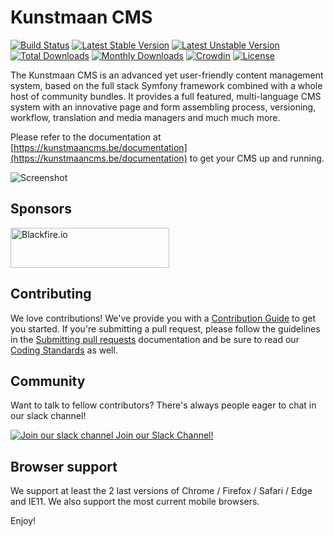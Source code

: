 Kunstmaan CMS
=====================

[![Build Status](https://github.com/Kunstmaan/KunstmaanBundlesCMS/actions/workflows/ci.yml/badge.svg)](https://github.com/Kunstmaan/KunstmaanBundlesCMS/actions)
[![Latest Stable Version](https://poser.pugx.org/kunstmaan/bundles-cms/v/stable)](https://packagist.org/packages/kunstmaan/bundles-cms)
[![Latest Unstable Version](https://poser.pugx.org/kunstmaan/bundles-cms/v/unstable)](https://packagist.org/packages/kunstmaan/bundles-cms)
[![Total Downloads](https://poser.pugx.org/kunstmaan/bundles-cms/downloads)](https://packagist.org/packages/kunstmaan/bundles-cms)
[![Monthly Downloads](https://poser.pugx.org/kunstmaan/bundles-cms/d/monthly)](https://packagist.org/packages/kunstmaan/bundles-cms)
[![Crowdin](https://d322cqt584bo4o.cloudfront.net/kunstmaanbundlescms/localized.svg)](https://kunstmaancms.be/translate-ui)
[![License](https://poser.pugx.org/kunstmaan/bundles-cms/license)](https://packagist.org/packages/kunstmaan/bundles-cms)


The Kunstmaan CMS is an advanced yet user-friendly content management system, based on the full stack Symfony framework combined with a whole host of community bundles. It provides a full featured, multi-language CMS system with
an innovative page and form assembling process, versioning, workflow, translation and media managers and much much more.

Please refer to the documentation at [https://kunstmaancms.be/documentation](https://kunstmaancms.be/documentation) to get your CMS up and running.

![Screenshot](https://kunstmaancms.be/assets/content-management-system-kunstmaan.jpg)

## Sponsors

<a href="https://blackfire.io/docs/introduction?utm_source=kunstmaancms&utm_medium=github_readme&utm_campaign=logo"><img src="https://i.imgur.com/1kne4jO.png" alt="Blackfire.io" width="254" height="64"></a>


## Contributing

We love contributions! We've provide you with a [Contribution Guide](http://kunstmaanbundlescms.readthedocs.io/en/latest/contributing/) to get you started.
If you're submitting a pull request, please follow the guidelines in the [Submitting pull requests](http://kunstmaanbundlescms.readthedocs.io/en/latest/contributing/pull-requests/)
documentation and be sure to read our [Coding Standards](http://kunstmaanbundlescms.readthedocs.io/en/latest/contributing/coding-standards/) as well.

## Community
Want to talk to fellow contributors? There's always people eager to chat in our slack channel!

[![Join our slack channel](https://kunstmaancms.be/assets/slack.png) Join our Slack Channel!](https://kunstmaancms.be/slack-invite)

## Browser support

We support at least the 2 last versions of Chrome / Firefox / Safari / Edge and IE11. We also support the most current mobile browsers.

Enjoy!
